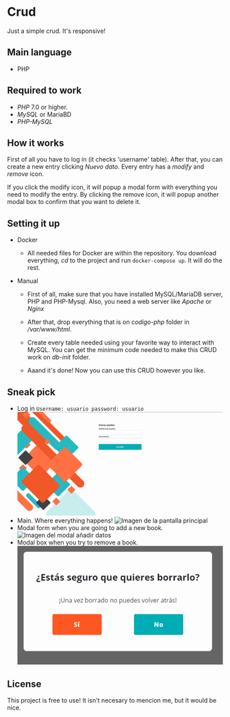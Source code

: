 # Crud
Just a simple crud. It's responsive!

## Main language
 * PHP

## Required to work
 * _PHP_ 7.0 or higher.
 * _MySQL_ or MariaBD
 * _PHP-MySQL_
 
## How it works

 First of all you have to log in (it checks 'username' table). After that, you can create a new entry clicking _Nuevo dato_. 
 Every entry has a _modify_ and _remove_ icon.
 
 If you click the modify icon, it will popup a modal form with everything you need to modify the entry.
 By clicking the remove icon, it will popup another modal box to confirm that you want to delete it.
 
## Setting it up
  * Docker
    * All needed files for Docker are within the repository. You download everything, _cd_ to the project and run `docker-compose up`. It will do the rest.
  
  * Manual
    * First of all, make sure that you have installed MySQL/MariaDB server, PHP and PHP-Mysql. Also, you need a web server like _Apache_ or _Nginx_
  
    * After that, drop everything that is on _codigo-php_ folder in _/var/www/html_.
  
    * Create every table needed using your favorite way to interact with MySQL. You can get the minimum code needed to make this CRUD work on _db-init_ folder.
    
    * Aaand it's done! Now you can use this CRUD however you like.

## Sneak pick
- Log in
`Username: usuario
password: usuario`
![Imagen del login de la aplicación](/images/login.png)
- Main. Where everything happens!
![Imagen de la pantalla principal](/images/main.png)
- Modal form when you are going to add a new book.
![Imagen del modal añadir datos](/images/add.png)
- Modal box when you try to remove a book.
![Imagen del modal borrar datos](/images/remove.png)

## License
This project is free to use! It isn't necesary to mencion me, but it would be nice.
